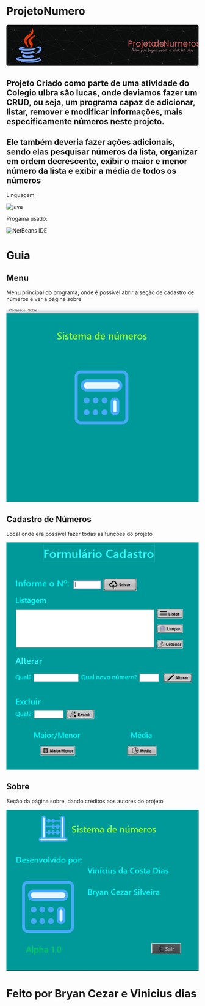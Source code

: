 # ProjetoNumero

<img src ="/img/header.png">

## Projeto Criado como parte de uma atividade do Colegio ulbra são lucas, onde deviamos fazer um CRUD, ou seja, um programa capaz de adicionar, listar, remover e modificar informações, mais especificamente números neste projeto.
## Ele também deveria fazer ações adicionais, sendo elas pesquisar números da lista, organizar em ordem decrescente, exibir o maior e menor número da lista e exibir a média de todos os números 

 Linguagem:

 ![java](https://img.shields.io/badge/javafx-%23FF0000.svg?style=for-the-badge&logo=javafx&logoColor=white)

 Progama usado:

 ![NetBeans IDE](https://img.shields.io/badge/NetBeansIDE-1B6AC6.svg?style=for-the-badge&logo=apache-netbeans-ide&logoColor=white)


# Guia

## Menu

Menu principal do programa, onde é possivel abrir a seção de cadastro de números e ver a página sobre

<img src ="/img/Menu.png">

## Cadastro de Números

Local onde era possivel fazer todas as funções do projeto

<img src="/img/CadNumero.png">

## Sobre

Seção da página sobre, dando créditos aos autores do projeto

<img src="/img/Sobre.png">

# Feito por Bryan Cezar e Vinicius dias 
